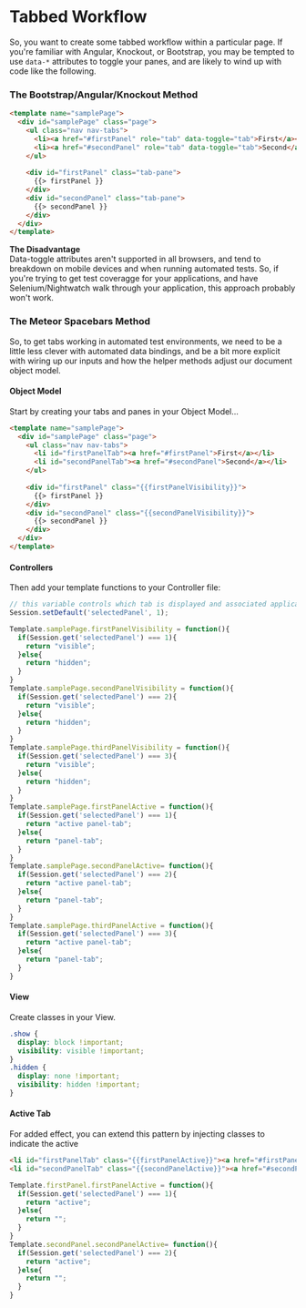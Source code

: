 Tabbed Workflow  
=========================================

So, you want to create some tabbed workflow within a particular page.  If you're familiar with Angular, Knockout, or Bootstrap, you may be tempted to use ``data-*`` attributes to toggle your panes, and are likely to wind up with code like the following.

### The Bootstrap/Angular/Knockout Method
````html
<template name="samplePage">
  <div id="samplePage" class="page">
    <ul class="nav nav-tabs">
      <li><a href="#firstPanel" role="tab" data-toggle="tab">First</a></li>
      <li><a href="#secondPanel" role="tab" data-toggle="tab">Second</a></li>
    </ul>
    
    <div id="firstPanel" class="tab-pane">
      {{> firstPanel }}
    </div>
    <div id="secondPanel" class="tab-pane">
      {{> secondPanel }}
    </div>
  </div>
</template>
````

**The Disadvantage**  
Data-toggle attributes aren't supported in all browsers, and tend to breakdown on mobile devices and when running automated tests.  So, if you're trying to get test coveragge for your applications, and have Selenium/Nightwatch walk through your application, this approach probably won't work.  

### The Meteor Spacebars Method

So, to get tabs working in automated test environments, we need to be a little less clever with automated data bindings, and be a bit more explicit with wiring up our inputs and how the helper methods adjust our document object model.  

#### Object Model  
Start by creating your tabs and panes in your Object Model...

````html
<template name="samplePage">
  <div id="samplePage" class="page">
    <ul class="nav nav-tabs">
      <li id="firstPanelTab"><a href="#firstPanel">First</a></li>
      <li id="secondPanelTab"><a href="#secondPanel">Second</a></li>
    </ul>
    
    <div id="firstPanel" class="{{firstPanelVisibility}}">
      {{> firstPanel }}
    </div>
    <div id="secondPanel" class="{{secondPanelVisibility}}">
      {{> secondPanel }}
    </div>
  </div>
</template>
````


#### Controllers  
Then add your template functions to your Controller file:

````js
// this variable controls which tab is displayed and associated application state
Session.setDefault('selectedPanel', 1);

Template.samplePage.firstPanelVisibility = function(){
  if(Session.get('selectedPanel') === 1){
    return "visible";
  }else{
    return "hidden";
  }
}
Template.samplePage.secondPanelVisibility = function(){
  if(Session.get('selectedPanel') === 2){
    return "visible";
  }else{
    return "hidden";
  }
}
Template.samplePage.thirdPanelVisibility = function(){
  if(Session.get('selectedPanel') === 3){
    return "visible";
  }else{
    return "hidden";
  }
}
Template.samplePage.firstPanelActive = function(){
  if(Session.get('selectedPanel') === 1){
    return "active panel-tab";
  }else{
    return "panel-tab";
  }
}
Template.samplePage.secondPanelActive= function(){
  if(Session.get('selectedPanel') === 2){
    return "active panel-tab";
  }else{
    return "panel-tab";
  }
}
Template.samplePage.thirdPanelActive = function(){
  if(Session.get('selectedPanel') === 3){
    return "active panel-tab";
  }else{
    return "panel-tab";
  }
}

````

#### View   
Create classes in your View.

````css
.show {
  display: block !important;
  visibility: visible !important;
}
.hidden {
  display: none !important;
  visibility: hidden !important;
}
````


####  Active Tab
For added effect, you can extend this pattern by injecting classes to indicate the active 
````html
<li id="firstPanelTab" class="{{firstPanelActive}}"><a href="#firstPanel">First</a></li>
<li id="secondPanelTab" class="{{secondPanelActive}}"><a href="#secondPanel">Second</a></li>
````

````js
Template.firstPanel.firstPanelActive = function(){
  if(Session.get('selectedPanel') === 1){
    return "active";
  }else{
    return "";
  }
}
Template.secondPanel.secondPanelActive= function(){
  if(Session.get('selectedPanel') === 2){
    return "active";
  }else{
    return "";
  }
}
````
